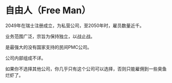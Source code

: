 # 自由人（Free Man）

2049年在瑞士注册成立，为私营公司，至2050年时，雇员数量近千。

业务范围广泛，宗旨为保持独立，以战止战。

是最强大的没有国家支持的民间PMC公司。

公司内部组成不详。

如果你不选择其他公司，你几乎只有这个公司可以选择，否则只能雇佣到一些臭鱼烂虾了。
